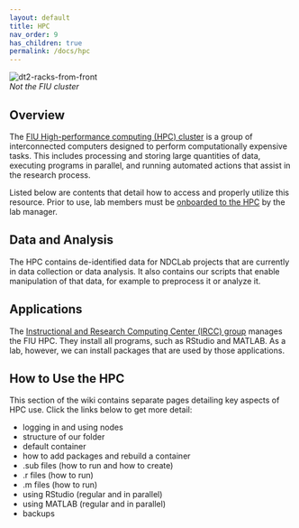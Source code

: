 ```yaml
---
layout: default
title: HPC
nav_order: 9
has_children: true
permalink: /docs/hpc
---
```


![dt2-racks-from-front](https://raw.githubusercontent.com/NDCLab/wiki/main/docs/_assets/hpc/server_image.jpg)  
*Not the FIU cluster*

## Overview
The [FIU High-performance computing (HPC) cluster](http://ircc.fiu.edu/) is a group of interconnected computers designed to perform computationally expensive tasks. This includes processing and storing large quantities of data, executing programs in parallel, and running automated actions that assist in the research process.

Listed below are contents that detail how to access and properly utilize this resource. Prior to use, lab members must be [onboarded to the HPC](https://ndclab.github.io/wiki/docs/Onboarding/accessing-hpc.html) by the lab manager.

## Data and Analysis
The HPC contains de-identified data for NDCLab projects that are currently in data collection or data analysis. It also contains our scripts that enable manipulation of that data, for example to preprocess it or analyze it.

## Applications
The [Instructional and Research Computing Center (IRCC) group](https://ircc.fiu.edu/) manages the FIU HPC. They install all programs, such as RStudio and MATLAB. As a lab, however, we can install packages that are used by those applications.

## How to Use the HPC
This section of the wiki contains separate pages detailing key aspects of HPC use. Click the links below to get more detail:
- logging in and using nodes
- structure of our folder
- default container
- how to add packages and rebuild a container
- .sub files (how to run and how to create)
- .r files (how to run)
- .m files (how to run)
- using RStudio (regular and in parallel)
- using MATLAB (regular and in parallel)
- backups